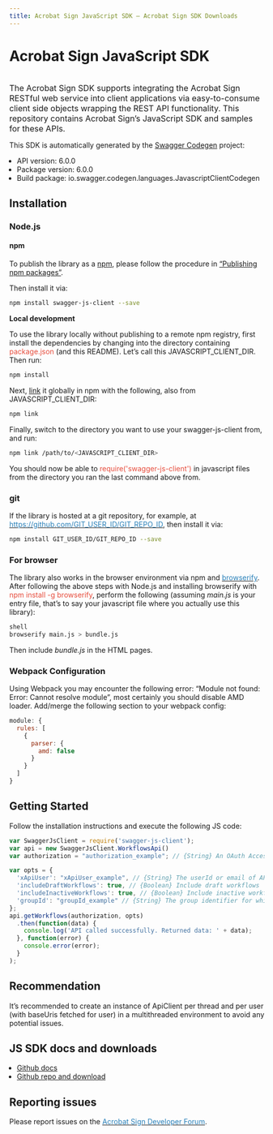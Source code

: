 ```yaml
---
title: Acrobat Sign JavaScript SDK — Acrobat Sign SDK Downloads
---
```


# Acrobat Sign JavaScript SDK

<br/>
<span style="font-size: 16px">The Acrobat Sign SDK supports integrating the Acrobat Sign RESTful web service into client applications via easy-to-consume client side objects wrapping the REST API functionality. This repository contains Acrobat Sign’s JavaScript SDK and samples for these APIs.</span>

This SDK is automatically generated by the [Swagger Codegen](https://github.com/swagger-api/swagger-codegen) project:

<ul style="list-style-type: disc; margin-left: 15px; padding: 0">
    <li>API version: 6.0.0</li>
    <li>Package version: 6.0.0</li>
    <li>Build package: io.swagger.codegen.languages.JavascriptClientCodegen</li>
</ul>

## Installation

### Node.js

#### npm

To publish the library as a [npm](https://www.npmjs.com/), please follow the procedure in [“Publishing npm packages”](https://docs.npmjs.com/getting-started/publishing-npm-packages).

Then install it via:

```bash
npm install swagger-js-client --save
```

**Local development**

To use the library locally without publishing to a remote npm registry, first install the dependencies by changing into the directory containing <span style="color: #e74c3c">package.json</span> (and this README). Let’s call this JAVASCRIPT_CLIENT_DIR. Then run:

```bash
npm install
```

Next, [link](https://docs.npmjs.com/cli/link) it globally in npm with the following, also from JAVASCRIPT_CLIENT_DIR:

```bash
npm link
```

Finally, switch to the directory you want to use your swagger-js-client from, and run:

```bash
npm link /path/to/<JAVASCRIPT_CLIENT_DIR>
```

You should now be able to <span style="color: #e74c3c">require('swagger-js-client')</span> in javascript files from the directory you ran the last command above from.

### git
<!-- remark-validate-links-disable -->
If the library is hosted at a git repository, for example, at [<span style="color: #2980b9">https://github.com/GIT_USER_ID/GIT_REPO_ID</span>]([https://github.com/GIT_USER_ID/GIT_REPO_ID), then install it via:
<!-- remark-validate-links-enable -->
```bash
npm install GIT_USER_ID/GIT_REPO_ID --save
```

### For browser

The library also works in the browser environment via npm and [<span style="color: #2980b9">browserify</span>](http://browserify.org/). After following the above steps with Node.js and installing browserify with <span style="color: #e74c3c">npm install -g browserify</span>, perform the following (assuming *main.js* is your entry file, that’s to say your javascript file where you actually use this library):

```bash
shell
browserify main.js > bundle.js
```

Then include *bundle.js* in the HTML pages.

### Webpack Configuration

Using Webpack you may encounter the following error: “Module not found: Error: Cannot resolve module”, most certainly you should disable AMD loader. Add/merge the following section to your webpack config:

```javascript
module: {
  rules: [
    {
      parser: {
        amd: false
      }
    }
  ]
}
```

## Getting Started

Follow the installation instructions and execute the following JS code:

```javascript
var SwaggerJsClient = require('swagger-js-client');
var api = new SwaggerJsClient.WorkflowsApi()
var authorization = "authorization_example"; // {String} An OAuth Access Token with scopes: 'workflow_read' in the format 'Bearer {accessToken}'.

var opts = {
  'xApiUser': "xApiUser_example", // {String} The userId or email of API caller using the account or group token in the format userid:{userId} OR email:{email}. If it is not specified, then the caller is inferred from the token.
  'includeDraftWorkflows': true, // {Boolean} Include draft workflows
  'includeInactiveWorkflows': true, // {Boolean} Include inactive workflows
  'groupId': "groupId_example" // {String} The group identifier for which the workflows will be fetched
};
api.getWorkflows(authorization, opts)
  .then(function(data) {
    console.log('API called successfully. Returned data: ' + data);
  }, function(error) {
    console.error(error);
  }
);
```

## Recommendation

It’s recommended to create an instance of ApiClient per thread and per user (with baseUris fetched for user) in a multithreaded environment to avoid any potential issues.

## JS SDK docs and downloads

<ul style="list-style-type: disc; margin-left: 15px; padding: 0">
    <li><a href="https://github.com/adobe/acrobat-sign/tree/main/sdks/AcrobatSign_JS_SDK">Github docs</a></li>
    <li><a href="https://github.com/adobe/acrobat-sign/tree/main">Github repo and download</a></li>
</ul>

## Reporting issues

Please report issues on the [<span style="color: #2980b9">Acrobat Sign Developer Forum</span>](https://www.adobe.com/go/acrobatsigndevforum).
